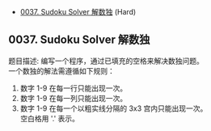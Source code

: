 - [0037. Sudoku Solver 解数独](code/0037_SudokuSolver.py) (Hard)

## 0037. Sudoku Solver 解数独
题目描述:
编写一个程序，通过已填充的空格来解决数独问题。  
一个数独的解法需遵循如下规则：  
1. 数字 1-9 在每一行只能出现一次。  
2. 数字 1-9 在每一列只能出现一次。  
3. 数字 1-9 在每一个以粗实线分隔的 3x3 宫内只能出现一次。  
空白格用 '.' 表示。
